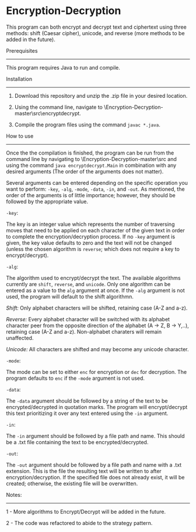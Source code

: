 # Encryption-Decryption

This program can both encrypt and decrypt text and ciphertext using three methods: shift (Caesar cipher), unicode, and reverse (more methods to be added in the future).

Prerequisites
-------------

This program requires Java to run and compile.

Installation
------------

1. Download this repository and unzip the .zip file in your desired location.
2. Using the command line, navigate to \Encryption-Decryption-master\src\encryptdecrypt.
3. Compile the program files using the command `javac *.java`.

How to use
----------

Once the the compilation is finished, the program can be run from the command line by navigating to \Encryption-Decryption-master\src and using the command `java encryptdecrypt.Main` in combination with any desired arguments (The order of the arguments does not matter).

Several arguments can be entered depending on the specific operation you want to perform: `-key`, `-alg`, `-mode`, `-data`, `-in`, and `-out`. As mentioned, the order of the arguments is of little importance; however, they should be followed by the appropriate value.

`-key`:

The key is an integer value which represents the number of traversing moves that need to be applied on each character of the given text in order to complete the encryption/decryption process. If no `-key` argument is given, the key value defaults to zero and the text will not be changed (unless the chosen algorithm is `reverse`; which does not require a key to encrypt/decrypt).

`-alg`:

The algorithm used to encrypt/decrypt the text. The available algorithms currently are `shift`, `reverse`, and `unicode`. Only one algorithm can be entered as a value to the `alg` argument at once. If the `-alg` argument is not used, the program will default to the shift algorithmn.

_Shift:_ Only alphabet characters will be shifted, retaining case (A-Z and a-z).

_Reverse:_ Every alphabet character will be switched with its alphabet character peer from the opposite direction of the alphabet (A -> Z, B -> Y,..), retaining case (A-Z and a-z). Non-alphabet charaters will remain unaffected.

_Unicode:_ All characters are shifted and may become any unicode character.


`-mode`:

The mode can be set to either `enc` for encryption or `dec` for decryption. The program defaults to `enc` if the `-mode` argument is not used.

`-data`:

The `-data` argument should be followed by a string of the text to be encrypted/decrypted in quotation marks. The program will encrypt/decrypt this text prioritizing it over any text entered using the `-in` argument.

`-in`:

The `-in` argument should be followed by a file path and name. This should be a .txt file containing the text to be encrypted/decrypted.

`-out`:

The `-out` argument should be followed by a file path and name with a .txt extension. This is the file the resulting text will be written to after encryption/decryption. If the specified file does not already exist, it will be created; otherwise, the existing file will be overwritten.

Notes:
------
1 - More algorithms to Encrypt/Decrypt will be added in the future.


2 - The code was refactored to abide to the strategy pattern.